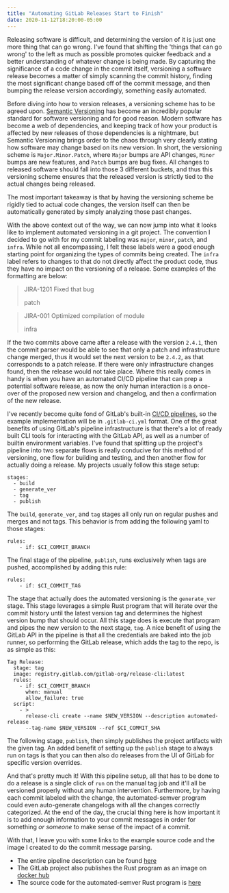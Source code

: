 ```yaml
---
title: "Automating GitLab Releases Start to Finish"
date: 2020-11-12T18:20:00-05:00
---
```


Releasing software is difficult, and determining
the version of it is just one more thing that can go wrong. I've found that
shifting the 'things that can go wrong' to the left as much as possible
promotes quicker feedback and a better understanding of whatever change is
being made. By capturing the significance of a code change in the commit itself,
versioning a software release becomes a matter of simply scanning the commit
history, finding the most significant change based off of the commit message,
and then bumping the release version accordingly, something easily automated.

Before diving into how to version releases, a
versioning scheme has to be agreed upon. [Semantic Versioning](https://semver.org/) has
become an incredibly popular standard for software versioning and for good reason.
Modern software has become a web of dependencies, and keeping track of how your product
is affected by new releases of those dependencies is a nightmare, but Semantic
Versioning brings order to the chaos through very clearly stating how software
may change based on its new version. In short, the versioning scheme is
`Major.Minor.Patch`, where `Major` bumps are API changes, `Minor` bumps are new
features, and `Patch` bumps are bug fixes. All changes to released software
should fall into those 3 different buckets, and thus this versioning scheme
ensures that the released version is strictly tied to the actual changes being released.

The most important takeaway is that by having the versioning scheme be rigidly
tied to actual code changes, the version itself can then be automatically generated
by simply analyzing those past changes.

With the above context out of the way, we can now
jump into what it looks like to implement automated versioning in a git project. The
convention I decided to go with for my commit labeling was `major`, `minor`, `patch`,
and `infra`. While not all encompassing, I felt these labels were a good enough
starting point for organizing the types of commits being created. The `infra` label
refers to changes to that do not directly affect the product code, thus they have
no impact on the versioning of a release. Some examples of the formatting are below:

>JIRA-1201 Fixed that bug
>
>patch

>JIRA-001 Optimized compilation of module
>
>infra

If the two commits above came after a release with the version `2.4.1`, then the commit
parser would be able to see that only a patch and infrastructure change merged, thus
it would set the next version to be `2.4.2`, as that corresponds to a patch release.
If there were only infrastructure changes found, then the release would not take place.
Where this really comes in handy is when you have an automated CI/CD pipeline that
can prep a potential software release, as now the only human interaction is a once-over
of the proposed new version and changelog, and then a confirmation of the new release.

I've recently become quite fond of GitLab's built-in
[CI/CD pipelines](https://docs.gitlab.com/ee/ci/README.html), so the example implementation
will be in `.gitlab-ci.yml` format. One of the great benefits of using GitLab's pipeline
infrastructure is that there's a lot of ready built CLI tools for interacting with the
GitLab API, as well as a number of builtin environment variables. I've found that splitting
up the project's pipeline into two separate flows is really conducive for this method
of versioning, one flow for building and testing, and then another flow for actually doing
a release. My projects usually follow this stage setup:
```
stages:
  - build
  - generate_ver
  - tag
  - publish
```
The `build`, `generate_ver`, and `tag` stages all only run on regular pushes and merges and
not tags. This behavior is from adding the following yaml to those stages:
```
rules:
    - if: $CI_COMMIT_BRANCH
```
The final stage of the pipeline, `publish`, runs exclusively when tags are pushed, accomplished
by adding this rule:
```
rules:
    - if: $CI_COMMIT_TAG
```

The stage that actually does the automated versioning is the `generate_ver` stage. This stage
leverages a simple Rust program that will iterate over the commit history until the latest
version tag and determines the highest version bump that should occur. All this stage does is
execute that program and pipes the new version to the next stage, `tag`. A nice benefit of
using the GitLab API in the pipeline is that all the credentials are baked into the job runner,
so performing the GitLab release, which adds the tag to the repo, is as simple as this:
```
Tag Release:
  stage: tag
  image: registry.gitlab.com/gitlab-org/release-cli:latest
  rules:
    - if: $CI_COMMIT_BRANCH
      when: manual
      allow_failure: true
  script:
    - >
      release-cli create --name $NEW_VERSION --description automated-release
      --tag-name $NEW_VERSION --ref $CI_COMMIT_SHA
```

The following stage, `publish`, then simply publishes the project artifacts with the given tag.
An added benefit of setting up the `publish` stage to always run on tags is that you can then
also do releases from the UI of GitLab for specific version overrides.

And that's pretty much it! With this pipeline setup, all that has to be done to do a release
is a single click of `run` on the manual tag job and it'll all be versioned properly without any human
intervention. Furthermore, by having each commit labeled with the change, the automated-semver
program could even auto-generate changelogs with all the changes correctly categorized. At the
end of the day, the crucial thing here is how important it is to add enough information to
your commit messages in order for something _or someone_ to make sense of the impact of a commit.

With that, I leave you with some links to the example source code and the image I created
to do the commit message parsing.
* The entire pipeline description can be found [here](https://gitlab.com/scott-kirk/automated-semver/-/blob/master/.gitlab-ci.yml)
* The GitLab project also publishes the Rust program as an image on [docker hub](https://hub.docker.com/r/skirkr/automated-semver)
* The source code for the automated-semver Rust program is [here](https://gitlab.com/scott-kirk/automated-semver/-/blob/master/src/main.rs)
